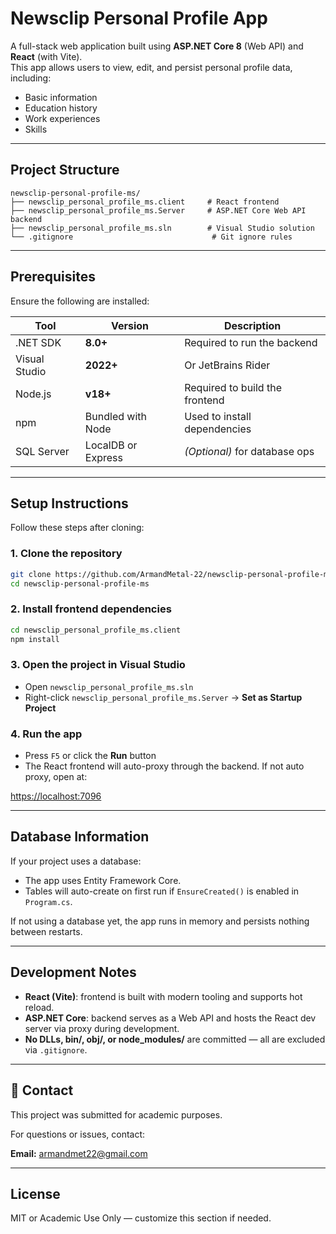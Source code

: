 ﻿# Newsclip Personal Profile App

A full-stack web application built using **ASP.NET Core 8** (Web API) and **React** (with Vite).  
This app allows users to view, edit, and persist personal profile data, including:

- Basic information
- Education history
- Work experiences
- Skills

---

## Project Structure

```
newsclip-personal-profile-ms/
├── newsclip_personal_profile_ms.client     # React frontend
├── newsclip_personal_profile_ms.Server     # ASP.NET Core Web API backend
├── newsclip_personal_profile_ms.sln        # Visual Studio solution
└── .gitignore                               # Git ignore rules
```

---

## Prerequisites

Ensure the following are installed:

| Tool            | Version      | Description                     |
|-----------------|--------------|---------------------------------|
| .NET SDK        | **8.0+**      | Required to run the backend     |
| Visual Studio   | **2022+**     | Or JetBrains Rider              |
| Node.js         | **v18+**      | Required to build the frontend  |
| npm             | Bundled with Node | Used to install dependencies   |
| SQL Server      | LocalDB or Express | *(Optional)* for database ops |

---

## Setup Instructions

Follow these steps after cloning:

### 1. Clone the repository
```bash
git clone https://github.com/ArmandMetal-22/newsclip-personal-profile-ms.git
cd newsclip-personal-profile-ms
```

### 2. Install frontend dependencies
```bash
cd newsclip_personal_profile_ms.client
npm install
```

### 3. Open the project in Visual Studio
- Open `newsclip_personal_profile_ms.sln`
- Right-click `newsclip_personal_profile_ms.Server` → **Set as Startup Project**

### 4. Run the app
- Press `F5` or click the **Run** button
- The React frontend will auto-proxy through the backend. If not auto proxy, open at:

[https://localhost:7096](https://localhost:57713)

---

## Database Information

If your project uses a database:

- The app uses Entity Framework Core.
- Tables will auto-create on first run if `EnsureCreated()` is enabled in `Program.cs`.

If not using a database yet, the app runs in memory and persists nothing between restarts.

---

## Development Notes

- **React (Vite)**: frontend is built with modern tooling and supports hot reload.
- **ASP.NET Core**: backend serves as a Web API and hosts the React dev server via proxy during development.
- **No DLLs, bin/, obj/, or node_modules/** are committed — all are excluded via `.gitignore`.

---

## 🙋 Contact

This project was submitted for academic purposes.

For questions or issues, contact:


**Email:** armandmet22@gmail.com

---

## License

MIT or Academic Use Only — customize this section if needed.
